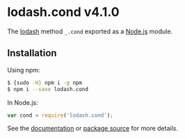 # lodash.cond v4.1.0

The [lodash](https://lodash.com/) method `_.cond` exported as a [Node.js](https://nodejs.org/) module.

## Installation

Using npm:
```bash
$ {sudo -H} npm i -g npm
$ npm i --save lodash.cond
```

In Node.js:
```js
var cond = require('lodash.cond');
```

See the [documentation](https://lodash.com/docs#cond) or [package source](https://github.com/lodash/lodash/blob/4.1.0-npm-packages/lodash.cond) for more details.
